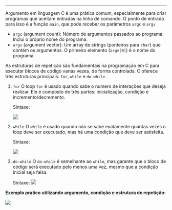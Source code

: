 
---
Argumento em linguagem C é uma prática comum, especialmente para criar programas que aceitam entradas na linha de comando. O ponto de entrada para isso é a função `main`, que pode receber os parâmetros  `argc` e `argv` 

- `argc` (argument count): Número de argumentos passados ao programa. Inclui o próprio nome do programa. 
- `argv` (argument vector): Um array de strings (ponteiros para `char`) que contém os argumentos. O primeiro elemento  (`argv[0]`) é o nome do programa.

As estruturas de repetição são fundamentais na programação em C para executar blocos de código varias vezes, de forma controlada. C oferece três estruturas principais: `for`, `while` e `do-while`. 

1. `for`
	O loop `for` é usado quando sabe o numero de interações que deseja realizar. Ele é composto de três partes: inicialização, condição e incremento/decremento.

	Sintaxe: 
	
	![](https://i.imgur.com/TtgZ3VD.png)


2. `while` 
	O `while` é usado quando não se sabe exatamente quantas vezes o loop deve ser executado, mas há uma condição que deve ser satisfeita.

	Sintaxe:
	 
    ![](https://i.imgur.com/F3iUila.png)


3. `do-while`
	O `do-while` é semelhante ao `while`, mas garante que o bloco de código será executado pelo menos uma vez, mesmo que a condição inicial seja falsa.

	 Sintaxe: 
	 ![](https://i.imgur.com/VFS0XVB.png)

**Exemplo pratico utilizando argumento, condição e estrutura de repetição:**

![](https://i.imgur.com/f8x7O3B.png)
